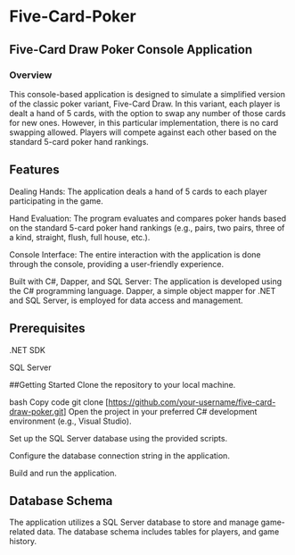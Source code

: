 # Five-Card-Poker


## Five-Card Draw Poker Console Application
### Overview
This console-based application is designed to simulate a simplified version of the classic poker variant, Five-Card Draw. In this variant, each player is dealt a hand of 5 cards, with the option to swap any number of those cards for new ones. However, in this particular implementation, there is no card swapping allowed. Players will compete against each other based on the standard 5-card poker hand rankings.

## Features
Dealing Hands: The application deals a hand of 5 cards to each player participating in the game.

Hand Evaluation: The program evaluates and compares poker hands based on the standard 5-card poker hand rankings (e.g., pairs, two pairs, three of a kind, straight, flush, full house, etc.).

Console Interface: The entire interaction with the application is done through the console, providing a user-friendly experience.

Built with C#, Dapper, and SQL Server: The application is developed using the C# programming language. Dapper, a simple object mapper for .NET and SQL Server, is employed for data access and management.

## Prerequisites
.NET SDK 

SQL Server

##Getting Started
Clone the repository to your local machine.

bash
Copy code
git clone [https://github.com/your-username/five-card-draw-poker.git]
Open the project in your preferred C# development environment (e.g., Visual Studio).

Set up the SQL Server database using the provided scripts.

Configure the database connection string in the application.

Build and run the application.

## Database Schema
The application utilizes a SQL Server database to store and manage game-related data. The database schema includes tables for players, and game history.
